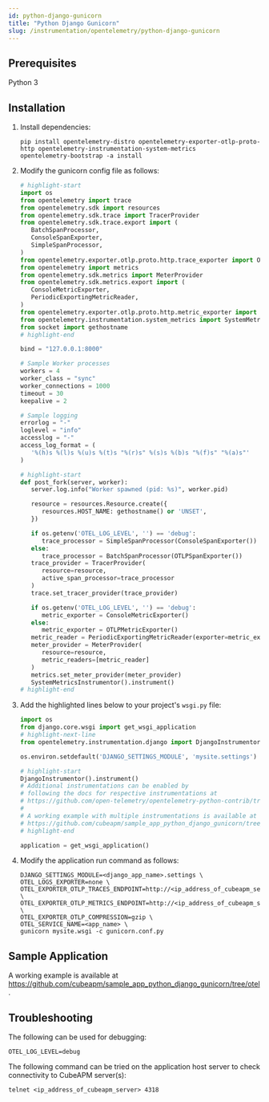 ```yaml
---
id: python-django-gunicorn
title: "Python Django Gunicorn"
slug: /instrumentation/opentelemetry/python-django-gunicorn
---
```


## Prerequisites

Python 3

## Installation

1. Install dependencies:

   ```shell
   pip install opentelemetry-distro opentelemetry-exporter-otlp-proto-http opentelemetry-instrumentation-system-metrics
   opentelemetry-bootstrap -a install
   ```

2. Modify the gunicorn config file as follows:

   ```python title="gunicorn.conf.py"
   # highlight-start
   import os
   from opentelemetry import trace
   from opentelemetry.sdk import resources
   from opentelemetry.sdk.trace import TracerProvider
   from opentelemetry.sdk.trace.export import (
      BatchSpanProcessor,
      ConsoleSpanExporter,
      SimpleSpanProcessor,
   )
   from opentelemetry.exporter.otlp.proto.http.trace_exporter import OTLPSpanExporter
   from opentelemetry import metrics
   from opentelemetry.sdk.metrics import MeterProvider
   from opentelemetry.sdk.metrics.export import (
      ConsoleMetricExporter,
      PeriodicExportingMetricReader,
   )
   from opentelemetry.exporter.otlp.proto.http.metric_exporter import OTLPMetricExporter
   from opentelemetry.instrumentation.system_metrics import SystemMetricsInstrumentor
   from socket import gethostname
   # highlight-end

   bind = "127.0.0.1:8000"

   # Sample Worker processes
   workers = 4
   worker_class = "sync"
   worker_connections = 1000
   timeout = 30
   keepalive = 2

   # Sample logging
   errorlog = "-"
   loglevel = "info"
   accesslog = "-"
   access_log_format = (
      '%(h)s %(l)s %(u)s %(t)s "%(r)s" %(s)s %(b)s "%(f)s" "%(a)s"'
   )

   # highlight-start
   def post_fork(server, worker):
      server.log.info("Worker spawned (pid: %s)", worker.pid)

      resource = resources.Resource.create({
         resources.HOST_NAME: gethostname() or 'UNSET',
      })

      if os.getenv('OTEL_LOG_LEVEL', '') == 'debug':
         trace_processor = SimpleSpanProcessor(ConsoleSpanExporter())
      else:
         trace_processor = BatchSpanProcessor(OTLPSpanExporter())
      trace_provider = TracerProvider(
         resource=resource,
         active_span_processor=trace_processor
      )
      trace.set_tracer_provider(trace_provider)

      if os.getenv('OTEL_LOG_LEVEL', '') == 'debug':
         metric_exporter = ConsoleMetricExporter()
      else:
         metric_exporter = OTLPMetricExporter()
      metric_reader = PeriodicExportingMetricReader(exporter=metric_exporter)
      meter_provider = MeterProvider(
         resource=resource,
         metric_readers=[metric_reader]
      )
      metrics.set_meter_provider(meter_provider)
      SystemMetricsInstrumentor().instrument()
   # highlight-end
   ```

3. Add the highlighted lines below to your project's `wsgi.py` file:

   ```python title="wsgi.py"
   import os
   from django.core.wsgi import get_wsgi_application
   # highlight-next-line
   from opentelemetry.instrumentation.django import DjangoInstrumentor

   os.environ.setdefault('DJANGO_SETTINGS_MODULE', 'mysite.settings')

   # highlight-start
   DjangoInstrumentor().instrument()
   # Additional instrumentations can be enabled by
   # following the docs for respective instrumentations at
   # https://github.com/open-telemetry/opentelemetry-python-contrib/tree/main/instrumentation
   #
   # A working example with multiple instrumentations is available at
   # https://github.com/cubeapm/sample_app_python_django_gunicorn/tree/otel
   # highlight-end

   application = get_wsgi_application()
   ```

4. Modify the application run command as follows:

   ```shell
   DJANGO_SETTINGS_MODULE=<django_app_name>.settings \
   OTEL_LOGS_EXPORTER=none \
   OTEL_EXPORTER_OTLP_TRACES_ENDPOINT=http://<ip_address_of_cubeapm_server>:4318/v1/traces \
   OTEL_EXPORTER_OTLP_METRICS_ENDPOINT=http://<ip_address_of_cubeapm_server>:3130/api/metrics/v1/save/otlp \
   OTEL_EXPORTER_OTLP_COMPRESSION=gzip \
   OTEL_SERVICE_NAME=<app_name> \
   gunicorn mysite.wsgi -c gunicorn.conf.py
   ```

## Sample Application

A working example is available at https://github.com/cubeapm/sample_app_python_django_gunicorn/tree/otel.

## Troubleshooting

The following can be used for debugging:

```shell
OTEL_LOG_LEVEL=debug
```

The following command can be tried on the application host server to check connectivity to CubeAPM server(s):

```shell
telnet <ip_address_of_cubeapm_server> 4318
```
